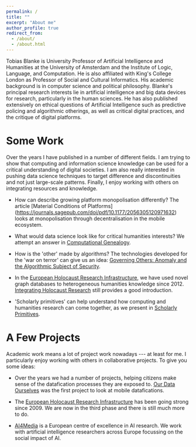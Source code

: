 ```yaml
---
permalink: /
title: ""
excerpt: "About me"
author_profile: true
redirect_from: 
  - /about/
  - /about.html
---
```


Tobias Blanke is University Professor of Artificial Intelligence and Humanities at the University of Amsterdam and the Institute of Logic, Language, and Computation. He is also affiliated with King's College London as Professor of Social and Cultural Informatics. His academic background is in computer science and political philosophy. Blanke's principal research interests lie in artificial intelligence and big data devices for research, particularly in the human sciences. He has also published extensively on ethical questions of Artificial Intelligence such as predictive policing and algorithmic otherings, as well as critical digital practices, and the critique of digital platforms.

Some Work
======

Over the years I have published in a number of different fields. I am trying to show that computing and information science knowledge can be used for a critical understanding of digital societies. I am also really interested in pushing data science techniques to target difference and discontinuities and not just large-scale patterns. Finally, I enjoy working with others on integrating resources and knowledge. 

- How can describe growing platform monopolisation differently? The article [Material Conditions of Platforms] (https://journals.sagepub.com/doi/pdf/10.1177/2056305120971632) looks at monopolisation through decentralisation in the mobile ecosystem.

- What would data science look like for critical humanities interests? We attempt an answer in [Computational Genealogy](https://www.tandfonline.com/doi/pdf/10.1080/01615440.2019.1684859?casa_token=UwDllgv8ih8AAAAA%3AE_dzKTk0OS4SwtAXj5kIeN_tuRStxzlps5nki6w5rfiYMqsV1-GQQIRryK5LsIUbemltebrpfIOIv3U&).

- How is the 'other' made by algorithms? The technologies developed for the 'war on terror' can give us an idea: [Governing Others: Anomaly and the Algorithmic Subject of Security](https://bit.ly/3o7wn2E).

- In the [European Holocaust Research Infrastructure](http://ehri-project.eu), we have used novel graph databases to heterogeneous humanities knowledge since 2012. [Integrating Holocaust Research](https://bit.ly/3oaTxF9) still provides a good introduction.

- 'Scholarly primitives' can help understand how computing and humanities research can come together, as we present in [Scholarly Primitives](https://bit.ly/39GDw16).



A Few Projects
======

Academic work means a lot of project work nowadays --- at least for me. I particularly enjoy working with others in collaborative projects. To give you some ideas:

- Over the years we had a number of projects, helping citizens make sense of the datafication processes they are exposed to. [Our Data Ourselves](https://gtr.ukri.org/projects?ref=AH%2FL007770%2F1) was the first project to look at mobile datafications.

- The [European Holocaust Research Infrastructure](http://ehri-project.eu) has been going strong since 2009. We are now in the third phase and there is still much more to do.

- [AI4Media](https://www.ai4media.eu/) is a European centre of excellence in AI research. We work with artificial intelligence researchers across Europe focussing on the social impact of AI.
